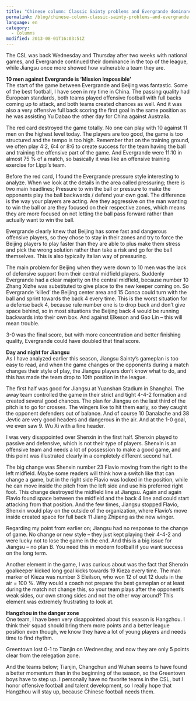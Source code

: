 ```yaml
---
title: "Chinese column: Classic Sainty problems and Evergrande dominance"
permalink: /blog/chinese-column-classic-sainty-problems-and-evergrande-dominance
language: en
category:
  - Columns
modified: 2013-08-01T16:03:51Z
---
```


The CSL was back Wednesday and Thursday after two weeks with national games, and Evergrande continued their dominance in the top of the league, while Jiangsu once more showed how vulnerable a team they are.

  
**10 men against Evergrande is ‘Mission Impossible’**  
The start of the game between Evergrande and Beijing was fantastic. Some of the best football, I have seen in my time in China. The passing quality had European standards, both teams played offensive football with full backs coming up to attack, and both teams created chances as well. And it was also a very offensive full back scoring the first goal in the same position as he was assisting Yu Dabao the other day for China against Australia.

The red card destroyed the game totally. No one can play with 10 against 11 men on the highest level today. The players are too good, the game is too structured and the tempo is too high. Remember that on the training ground, we often play 4:2, 6:4 or 8:6 to create success for the team having the ball and training the offensive part of the game. And Evergrande were 11:10 in almost 75 % of a match, so basically it was like an offensive training exercise for Lippi’s team.

Before the red card, I found the Evergrande pressure style interesting to analyze. When we look at the details in the area called pressuring; there is two main headlines; Pressure to win the ball or pressure to make the opponents play the ball backwards / defend your own goal. The difference is the way your players are acting. Are they aggressive on the man wanting to win the ball or are they focused on their respective zones, which means they are more focused on not letting the ball pass forward rather than actually want to win the ball.

Evergrande clearly knew that Beijing has some fast and dangerous offensive players, so they chose to stay in their zones and try to force the Beijing players to play faster than they are able to plus make them stress and pick the wrong solution rather than take a risk and go for the ball themselves. This is also typically Italian way of pressuring.

The main problem for Beijing when they were down to 10 men was the lack of defensive support from their central midfield players. Suddenly Evergrande had a clear majority on the central midfield, because number 10 Zhang Xizhe was substituted to give place to the new keeper coming on. So Evergrande ‘killed’ the Beijing center area and 15 Conca could turn with the ball and sprint towards the back 4 every time. This is the worst situation for a defense back 4, because rule number one is to drop back and don’t give space behind, so in most situations the Beijing back 4 would be running backwards into their own box. And against Elkeson and Gao Lin – this will mean trouble.

3-0 was the final score, but with more concentration and better finishing quality, Evergrande could have doubled that final score.

  
**Day and night for Jiangsu**  
As I have analyzed earlier this season, Jiangsu Sainty’s gameplan is too easy to read, and when the game changes or the opponents during a match changes their style of play, the Jiangsu players don’t know what to do, and this has made the team drop to 10th position in the league.

The first half was good for Jiangsu at Yuanshan Stadium in Shanghai. The away team controlled the game in their strict and tight 4-4-2 formation and created several good chances. The plan for Jiangsu on the last third of the pitch is to go for crosses. The wingers like to hit them early, so they caught the opponent defenders out of balance. And of course 10 Danalache and 38 Jevtic are very good headers and dangerous in the air. And at the 1-0 goal, we even saw 9. Wu Xi with a fine header.

I was very disappointed over Shenxin in the first half. Shenxin played to passive and defensive, which is not their type of players. Shenxin is an offensive team and needs a lot of possession to make a good game, and this point was illustrated clearly in a completely different second half.

The big change was Shenxin number 23 Flavio moving from the right to the left midfield. Maybe some readers will think how a switch like that can change a game, but in the right side Flavio was locked in the position, while he can move inside the pitch from the left side and use his preferred right foot. This change destroyed the midfield line at Jiangsu. Again and again Flavio found space between the midfield and the back 4 line and could start attacking from that position. And the few times, Jiangsu stopped Flavio, Shenxin would play on the outside of the organization, where Flavio’s move inside created space for full back 11 Jiang Zhipeng as the new winger.

Regarding my point from earlier on; Jiangsu had no response to the change of game. No change or new style – they just kept playing their 4-4-2 and were lucky not to lose the game in the end. And this is a big issue for Jiangsu – no plan B. You need this in modern football if you want success on the long term.

Another element in the game, I was curious about was the fact that Shenxin goalkeeper kicked long goal kicks towards 19 Kieza every time. The man marker of Kieza was number 3 Eleilson, who won 12 of out 12 duels in the air = 100 %. Why would a coach not prepare the best gameplan or at least during the match not change this, so your team plays after the opponent’s weak sides, our own strong sides and not the other way around? This element was extremely frustrating to look at.

  
**Hangzhou in the danger zone**  
One team, I have been very disappointed about this season is Hangzhou. I think their squad should bring them more points and a better league position even though, we know they have a lot of young players and needs time to find rhythm.

Greentown lost 0-1 to Tianjin on Wednesday, and now they are only 5 points clear from the relegation zone.

And the teams below; Tianjin, Changchun and Wuhan seems to have found a better momentum than in the beginning of the season, so the Greentown boys have to step up. I personally have no favorite teams in the CSL, but I honor offensive football and talent development, so I really hope that Hangzhou will stay up, because Chinese football needs them.
